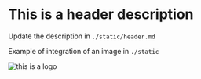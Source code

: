 # This is a header description

Update the description in `./static/header.md`

Example of integration of an image in `./static`

![this is a logo](./app/static/img/example_logo.png)

